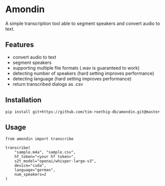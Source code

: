 # Amondin
A simple transcription tool able to segment speakers and convert audio to text.

## Features

- convert audio to text
- segment speakers
- supporting multiple file formats (.wav is guaranteed to work)
- detecting number of speakers (hard setting improves performance)
- detecting language (hard setting improves performance)
- return transcribed dialogs as .csv

## Installation
    pip install git+https://github.com/tim-roethig-db/amondin.git@master

## Usage
    from amondin import transcribe

    transcribe(
        "sample.m4a", "sample.csv",
        hf_token="<your hf token>",
        s2t_model="openai/whisper-large-v3",
        device="cuda",
        language="german",
        num_speakers=2
    )